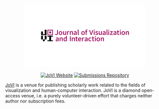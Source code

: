 <a href="https://www.journalovi.org/">
  <p align="center">
    <picture>
      <img height="200" src="jovi_wordmark_white_bg.png" alt="JoVI logo" />
    </picture>
  </p>
</a>

<p align="center">
  <a href="https://www.journalovi.org/">
    <img
      src="https://img.shields.io/badge/JoVI%20Website-9E005D?style=for-the-badge"
      alt="JoVI Website"
      /></a>
  <a href="https://github.com/journalovi/jovi-submissions">
    <img 
      src="https://img.shields.io/badge/Submissions%20Repository-9E005D?style=for-the-badge"
      alt="Submissions Repository"
    /></a>
</p>

[JoVI](https://www.journalovi.org/) is a venue for publishing scholarly work related to the fields of visualization and human-computer interaction. JoVI is a diamond open-access venue, i.e. a purely volunteer-driven effort that charges neither author nor subscription fees.
